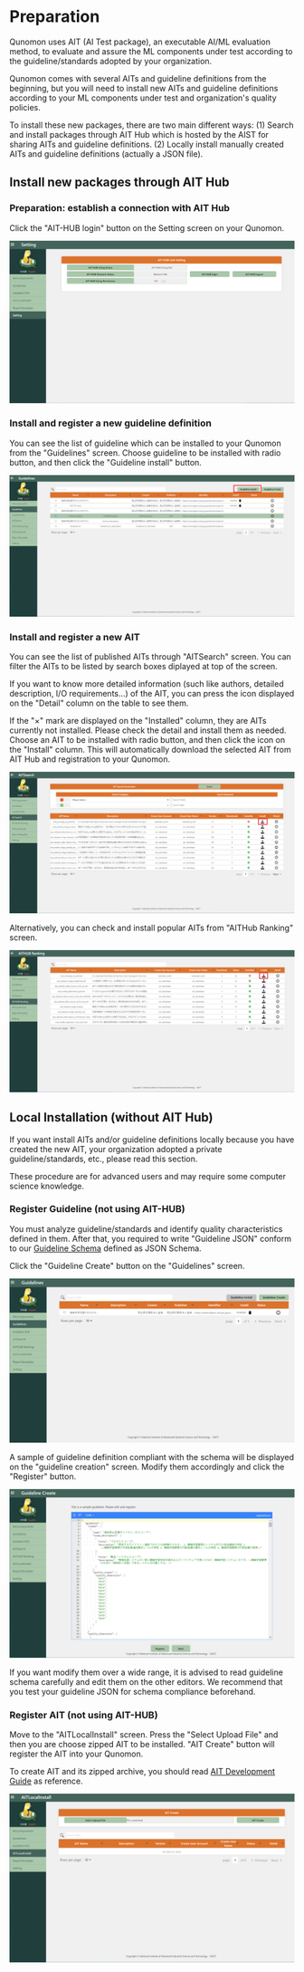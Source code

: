 # Preparation

Qunomon uses AIT (AI Test package), an executable AI/ML evaluation method, to evaluate and assure the ML components under test according to the guideline/standards adopted by your organization. 

Qunomon comes with several AITs and guideline definitions from the beginning, but you will need to install new AITs and guideline definitions according to your ML components under test and organization's quality policies.

To install these new packages, there are two main different ways: (1) Search and install packages through AIT Hub which is hosted by the AIST for sharing AITs and guideline definitions. (2) Locally install manually created AITs and guideline definitions (actually a JSON file).

## Install new packages through AIT Hub

### Preparation: establish a connection with AIT Hub

Click the "AIT-HUB login" button on the Setting screen on your Qunomon.

![0101](01/01.png)

### Install and register a new guideline definition

You can see the list of guideline which can be installed to your Qunomon from the "Guidelines" screen.
Choose guideline to be installed with radio button, and then click the "Guideline install" button.

![0102](01/02.png)

### Install and register a new AIT

You can see the list of published AITs through "AITSearch" screen. You can filter the AITs to be listed by search boxes diplayed at top of the screen.

If you want to know more detailed information (such like authors, detailed description, I/O requirements...) of the AIT, you can press the icon displayed on the "Detail" column on the table to see them.

If the "×" mark are displayed on the "Installed" column, they are AITs currently not installed. Please check the detail and install them as needed. Choose an AIT to be installed with radio button, and then click the icon on the "Install" column. This will automatically download the selected AIT from AIT Hub and registration to your Qunomon.

![0103](01/03.png)

Alternatively, you can check and install popular AITs from "AITHub Ranking" screen.

![0104](01/04.png)

## Local Installation (without AIT Hub)
If you want install AITs and/or guideline definitions locally because you have created the new AIT, your organization adopted a private guideline/standards, etc., please read this section. 

These procedure are for advanced users and may require some computer science knowledge.

### Register Guideline (not using AIT-HUB)

You must analyze guideline/standards and identify quality characteristics defined in them. After that, you required to write "Guideline JSON" conform to our [Guideline Schema](https://github.com/aistairc/qunomon/tree/dev2_schema/schema/doc/guideline_schema/develo) defined as JSON Schema.

Click the "Guideline Create" button on the "Guidelines" screen.

![0201](02/01.png)

A sample of guideline definition compliant with the schema will be displayed on the "guideline creation" screen. Modify them accordingly and click the "Register" button.

![0202](02/02.png)

If you want modify them over a wide range, it is advised to read guideline schema carefully and edit them on the other editors. We recommend that you test your guideline JSON for schema compliance beforehand.

### Register AIT (not using AIT-HUB)

Move to the "AITLocalInstall" screen. Press the "Select Upload File" and then you are choose zipped AIT to be installed. "AIT Create" button will register the AIT into your Qunomon.

To create AIT and its zipped archive, you should read [AIT Development Guide](https://aistairc.github.io/qunomon/ait-guide/index.html) as reference.

![0203](02/03.png)

